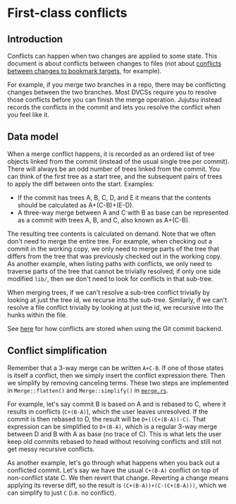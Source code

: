 # First-class conflicts

## Introduction

Conflicts can happen when two changes are applied to some state. This document
is about conflicts between changes to files (not about [conflicts between
changes to bookmark targets](concurrency.md), for example).

For example, if you merge two branches in a repo, there may be conflicting
changes between the two branches. Most DVCSs require you to resolve those
conflicts before you can finish the merge operation. Jujutsu instead records
the conflicts in the commit and lets you resolve the conflict when you feel like
it.

## Data model

When a merge conflict happens, it is recorded as an ordered list of tree objects
linked from the commit (instead of the usual single tree per commit). There will
always be an odd number of trees linked from the commit. You can think of the
first tree as a start tree, and the subsequent pairs of trees to apply the diff
between onto the start. Examples:

* If the commit has trees A, B, C, D, and E it means that the contents should be
  calculated as A+(C-B)+(E-D).
* A three-way merge between A and C with B as base can be represented as a
commit with trees A, B, and C, also known as A+(C-B).

The resulting tree contents is calculated on demand. Note that we often don't
need to merge the entire tree. For example, when checking out a commit in the
working copy, we only need to merge parts of the tree that differs from the
tree that was previously checked out in the working copy. As another example,
when listing paths with conflicts, we only need to traverse parts of the tree
that cannot be trivially resolved; if only one side modified `lib/`, then we
don't need to look for conflicts in that sub-tree.

When merging trees, if we can't resolve a sub-tree conflict trivially by looking
at just the tree id, we recurse into the sub-tree. Similarly, if we can't
resolve a file conflict trivially by looking at just the id, we recursive into
the hunks within the file.

See [here](../git-compatibility.md#format-mapping-details) for how conflicts are
stored when using the Git commit backend.

## Conflict simplification

Remember that a 3-way merge can be written `A+C-B`. If one of those states is
itself a conflict, then we simply insert the conflict expression there. Then we
simplify by removing canceling terms. These two steps are implemented in
`Merge::flatten()` and `Merge::simplify()` in [`merge.rs`][merge-rs].

For example, let's say commit B is based on A and is rebased to C, where it
results in conflicts (`C+(B-A)`), which the user leaves unresolved. If the
commit is then rebased to D, the result will be `D+((C+(B-A))-C)`. That expression
can be simplified to `D+(B-A)`, which is a regular 3-way merge between D and B
with A as base (no trace of C). This is what lets the user keep old commits
rebased to head without resolving conflicts and still not get messy recursive
conflicts.

As another example, let's go through what happens when you back out a conflicted
commit. Let's say we have the usual `C+(B-A)` conflict on top of non-conflict
state C. We then revert that change. Reverting a change means applying its
reverse diff, so the result is `(C+(B-A))+(C-(C+(B-A)))`, which we can simplify
to just `C` (i.e. no conflict).

[merge-rs]: https://github.com/jj-vcs/jj/blob/main/lib/src/merge.rs
